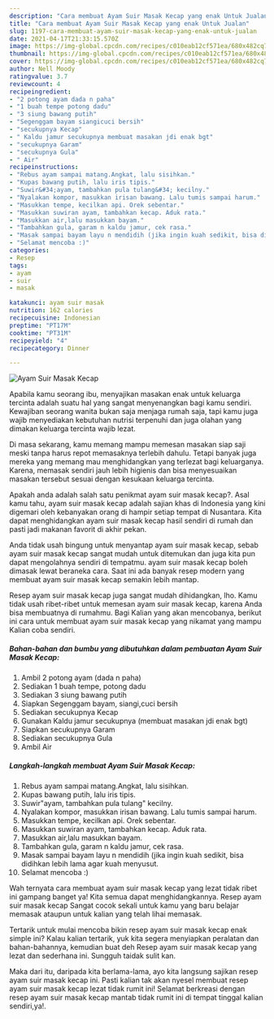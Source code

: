 ```yaml
---
description: "Cara membuat Ayam Suir Masak Kecap yang enak Untuk Jualan"
title: "Cara membuat Ayam Suir Masak Kecap yang enak Untuk Jualan"
slug: 1197-cara-membuat-ayam-suir-masak-kecap-yang-enak-untuk-jualan
date: 2021-04-17T21:33:15.570Z
image: https://img-global.cpcdn.com/recipes/c010eab12cf571ea/680x482cq70/ayam-suir-masak-kecap-foto-resep-utama.jpg
thumbnail: https://img-global.cpcdn.com/recipes/c010eab12cf571ea/680x482cq70/ayam-suir-masak-kecap-foto-resep-utama.jpg
cover: https://img-global.cpcdn.com/recipes/c010eab12cf571ea/680x482cq70/ayam-suir-masak-kecap-foto-resep-utama.jpg
author: Nell Moody
ratingvalue: 3.7
reviewcount: 4
recipeingredient:
- "2 potong ayam dada n paha"
- "1 buah tempe potong dadu"
- "3 siung bawang putih"
- "Segenggam bayam siangicuci bersih"
- "secukupnya Kecap"
- " Kaldu jamur secukupnya membuat masakan jdi enak bgt"
- "secukupnya Garam"
- "secukupnya Gula"
- " Air"
recipeinstructions:
- "Rebus ayam sampai matang.Angkat, lalu sisihkan."
- "Kupas bawang putih, lalu iris tipis."
- "Suwir&#34;ayam, tambahkan pula tulang&#34; kecilny."
- "Nyalakan kompor, masukkan irisan bawang. Lalu tumis sampai harum."
- "Masukkan tempe, kecilkan api. Orek sebentar."
- "Masukkan suwiran ayam, tambahkan kecap. Aduk rata."
- "Masukkan air,lalu masukkan bayam."
- "Tambahkan gula, garam n kaldu jamur, cek rasa."
- "Masak sampai bayam layu n mendidih (jika ingin kuah sedikit, bisa didihkan lebih lama agar kuah menyusut."
- "Selamat mencoba :)"
categories:
- Resep
tags:
- ayam
- suir
- masak

katakunci: ayam suir masak 
nutrition: 162 calories
recipecuisine: Indonesian
preptime: "PT17M"
cooktime: "PT31M"
recipeyield: "4"
recipecategory: Dinner

---
```



![Ayam Suir Masak Kecap](https://img-global.cpcdn.com/recipes/c010eab12cf571ea/680x482cq70/ayam-suir-masak-kecap-foto-resep-utama.jpg)

Apabila kamu seorang ibu, menyajikan masakan enak untuk keluarga tercinta adalah suatu hal yang sangat menyenangkan bagi kamu sendiri. Kewajiban seorang  wanita bukan saja menjaga rumah saja, tapi kamu juga wajib menyediakan kebutuhan nutrisi terpenuhi dan juga olahan yang dimakan keluarga tercinta wajib lezat.

Di masa  sekarang, kamu memang mampu memesan masakan siap saji meski tanpa harus repot memasaknya terlebih dahulu. Tetapi banyak juga mereka yang memang mau menghidangkan yang terlezat bagi keluarganya. Karena, memasak sendiri jauh lebih higienis dan bisa menyesuaikan masakan tersebut sesuai dengan kesukaan keluarga tercinta. 



Apakah anda adalah salah satu penikmat ayam suir masak kecap?. Asal kamu tahu, ayam suir masak kecap adalah sajian khas di Indonesia yang kini digemari oleh kebanyakan orang di hampir setiap tempat di Nusantara. Kita dapat menghidangkan ayam suir masak kecap hasil sendiri di rumah dan pasti jadi makanan favorit di akhir pekan.

Anda tidak usah bingung untuk menyantap ayam suir masak kecap, sebab ayam suir masak kecap sangat mudah untuk ditemukan dan juga kita pun dapat mengolahnya sendiri di tempatmu. ayam suir masak kecap boleh dimasak lewat beraneka cara. Saat ini ada banyak resep modern yang membuat ayam suir masak kecap semakin lebih mantap.

Resep ayam suir masak kecap juga sangat mudah dihidangkan, lho. Kamu tidak usah ribet-ribet untuk memesan ayam suir masak kecap, karena Anda bisa membuatnya di rumahmu. Bagi Kalian yang akan mencobanya, berikut ini cara untuk membuat ayam suir masak kecap yang nikamat yang mampu Kalian coba sendiri.

<!--inarticleads1-->

##### Bahan-bahan dan bumbu yang dibutuhkan dalam pembuatan Ayam Suir Masak Kecap:

1. Ambil 2 potong ayam (dada n paha)
1. Sediakan 1 buah tempe, potong dadu
1. Sediakan 3 siung bawang putih
1. Siapkan Segenggam bayam, siangi,cuci bersih
1. Sediakan secukupnya Kecap
1. Gunakan  Kaldu jamur secukupnya (membuat masakan jdi enak bgt)
1. Siapkan secukupnya Garam
1. Sediakan secukupnya Gula
1. Ambil  Air




<!--inarticleads2-->

##### Langkah-langkah membuat Ayam Suir Masak Kecap:

1. Rebus ayam sampai matang.Angkat, lalu sisihkan.
1. Kupas bawang putih, lalu iris tipis.
1. Suwir&#34;ayam, tambahkan pula tulang&#34; kecilny.
1. Nyalakan kompor, masukkan irisan bawang. Lalu tumis sampai harum.
1. Masukkan tempe, kecilkan api. Orek sebentar.
1. Masukkan suwiran ayam, tambahkan kecap. Aduk rata.
1. Masukkan air,lalu masukkan bayam.
1. Tambahkan gula, garam n kaldu jamur, cek rasa.
1. Masak sampai bayam layu n mendidih (jika ingin kuah sedikit, bisa didihkan lebih lama agar kuah menyusut.
1. Selamat mencoba :)




Wah ternyata cara membuat ayam suir masak kecap yang lezat tidak ribet ini gampang banget ya! Kita semua dapat menghidangkannya. Resep ayam suir masak kecap Sangat cocok sekali untuk kamu yang baru belajar memasak ataupun untuk kalian yang telah lihai memasak.

Tertarik untuk mulai mencoba bikin resep ayam suir masak kecap enak simple ini? Kalau kalian tertarik, yuk kita segera menyiapkan peralatan dan bahan-bahannya, kemudian buat deh Resep ayam suir masak kecap yang lezat dan sederhana ini. Sungguh taidak sulit kan. 

Maka dari itu, daripada kita berlama-lama, ayo kita langsung sajikan resep ayam suir masak kecap ini. Pasti kalian tak akan nyesel membuat resep ayam suir masak kecap lezat tidak rumit ini! Selamat berkreasi dengan resep ayam suir masak kecap mantab tidak rumit ini di tempat tinggal kalian sendiri,ya!.

